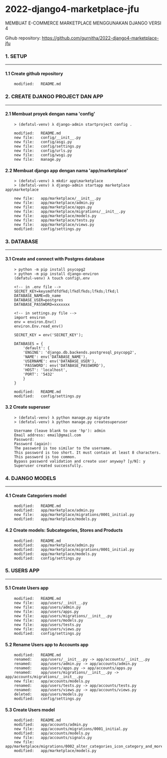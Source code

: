 # 2022-django4-marketplace-jfu
MEMBUAT E-COMMERCE MARKETPLACE MENGGUNAKAN DJANGO VERSI 4

Gihub repository: https://github.com/gurnitha/2022-django4-marketplace-jfu


### 1. SETUP
------------


#### 1.1 Create github repository

        modified:   README.md


### 2. CREATE DJANGO PROJECT DAN APP
------------------------------------


#### 2.1 Membuat proyek dengan nama 'config'

        > (defatul-venv) λ django-admin startproject config .

        modified:   README.md
        new file:   config/__init__.py
        new file:   config/asgi.py
        new file:   config/settings.py
        new file:   config/urls.py
        new file:   config/wsgi.py
        new file:   manage.py


#### 2.2 Membuat django app dengan nama 'app/marketplace'

        > (defatul-venv) λ mkdir app\marketplace
        > (defatul-venv) λ django-admin startapp marketplace app\marketplace

        new file:   app/marketplace/__init__.py
        new file:   app/marketplace/admin.py
        new file:   app/marketplace/apps.py
        new file:   app/marketplace/migrations/__init__.py
        new file:   app/marketplace/models.py
        new file:   app/marketplace/tests.py
        new file:   app/marketplace/views.py
        modified:   config/settings.py


### 3. DATABASE
---------------


#### 3.1 Create and connect with Postgres database

        > python -m pip install psycopg2
        > python -m pip install django-environ
        (defatul-venv) λ touch config\.env

        <!-- in .env file -->
        SECRET_KEY=keysmdfdfdfkd;lfkdlfkds;lfkds;lfkd;l
        DATABASE_NAME=db_name
        DATABASE_USER=postgres
        DATABASE_PASSWORD=xxxxxxx 

        <!-- in settings.py file -->
        import environ
        env = environ.Env()
        environ.Env.read_env()

        SECRET_KEY = env('SECRET_KEY');

        DATABASES = {
	        'default': {
	        'ENGINE': 'django.db.backends.postgresql_psycopg2',
	        'NAME': env('DATABASE_NAME'),
	        'USERNAME': env('DATABASE_USER'),
	        'PASSWORD': env('DATABASE_PASSWORD'),
	        'HOST': 'localhost',
	        'PORT': '5432'
	        }
        }

        modified:   README.md
        modified:   config/settings.py


#### 3.2 Create superuser

        > (defatul-venv) λ python manage.py migrate
        > (defatul-venv) λ python manage.py createsuperuser
        
        Username (leave blank to use 'hp'): admin
        Email address: email@gmail.com
        Password:
        Password (again):
        The password is too similar to the username.
        This password is too short. It must contain at least 8 characters.
        This password is too common.
        Bypass password validation and create user anyway? [y/N]: y
        Superuser created successfully.


### 4. DJANGO MODELS
--------------------


#### 4.1 Create Categoriers model

        modified:   README.md
        modified:   app/marketplace/admin.py
        new file:   app/marketplace/migrations/0001_initial.py
        modified:   app/marketplace/models.py


#### 4.2 Create models: Subcategories, Stores and Products

        modified:   README.md
        modified:   app/marketplace/admin.py
        modified:   app/marketplace/migrations/0001_initial.py
        modified:   app/marketplace/models.py
        modified:   config/settings.py


### 5. USERS APP
----------------


#### 5.1 Create Users app

        modified:   README.md
        new file:   app/users/__init__.py
        new file:   app/users/admin.py
        new file:   app/users/apps.py
        new file:   app/users/migrations/__init__.py
        new file:   app/users/models.py
        new file:   app/users/tests.py
        new file:   app/users/views.py
        modified:   config/settings.py


#### 5.2 Rename Users app to Accounts app

        modified:   README.md
        renamed:    app/users/__init__.py -> app/accounts/__init__.py
        renamed:    app/users/admin.py -> app/accounts/admin.py
        renamed:    app/users/apps.py -> app/accounts/apps.py
        renamed:    app/users/migrations/__init__.py -> app/accounts/migrations/__init__.py
        new file:   app/accounts/models.py
        renamed:    app/users/tests.py -> app/accounts/tests.py
        renamed:    app/users/views.py -> app/accounts/views.py
        deleted:    app/users/models.py
        modified:   config/settings.py


#### 5.3 Create Users model

        modified:   README.md
        modified:   app/accounts/admin.py
        new file:   app/accounts/migrations/0001_initial.py
        modified:   app/accounts/models.py
        new file:   app/accounts/signals.py
        new file:   app/marketplace/migrations/0002_alter_categories_icon_category_and_more.py
        modified:   app/marketplace/models.py